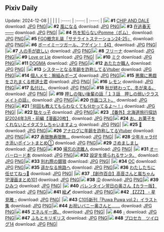 ## Pixiv Daily
Update: 2024-12-08
|      |      |      |
| :----: | :----: | :----: |
|![](https://pixiv.microyu.workers.dev/c/240x480/img-master/img/2024/12/06/00/00/52/124929117_p0_master1200.jpg) **#1** [CHIP AND DALE](https://www.pixiv.net/artworks/124929117) download: [JPG](https://pixiv.microyu.workers.dev/img-original/img/2024/12/06/00/00/52/124929117_p0.jpg) [PNG](https://pixiv.microyu.workers.dev/img-original/img/2024/12/06/00/00/52/124929117_p0.png)|![](https://pixiv.microyu.workers.dev/c/240x480/img-master/img/2024/12/06/20/17/59/124949134_p0_master1200.jpg) **#2** [風になる](https://www.pixiv.net/artworks/124949134) download: [JPG](https://pixiv.microyu.workers.dev/img-original/img/2024/12/06/20/17/59/124949134_p0.jpg) [PNG](https://pixiv.microyu.workers.dev/img-original/img/2024/12/06/20/17/59/124949134_p0.png)|![](https://pixiv.microyu.workers.dev/c/240x480/img-master/img/2024/12/06/00/00/14/124928964_p0_master1200.jpg) **#3** [在逃春天——](https://www.pixiv.net/artworks/124928964) download: [JPG](https://pixiv.microyu.workers.dev/img-original/img/2024/12/06/00/00/14/124928964_p0.jpg) [PNG](https://pixiv.microyu.workers.dev/img-original/img/2024/12/06/00/00/14/124928964_p0.png)|
|![](https://pixiv.microyu.workers.dev/c/240x480/img-master/img/2024/12/07/07/30/01/124964075_p0_master1200.jpg) **#4** [外を知らないPomme（ポム）](https://www.pixiv.net/artworks/124964075) download: [JPG](https://pixiv.microyu.workers.dev/img-original/img/2024/12/07/07/30/01/124964075_p0.jpg) [PNG](https://pixiv.microyu.workers.dev/img-original/img/2024/12/07/07/30/01/124964075_p0.png)|![](https://pixiv.microyu.workers.dev/c/240x480/img-master/img/2024/12/06/12/33/16/124939757_p0_master1200.jpg) **#5** [FGO概念礼装「サテライトステーション24-25」](https://www.pixiv.net/artworks/124939757) download: [JPG](https://pixiv.microyu.workers.dev/img-original/img/2024/12/06/12/33/16/124939757_p0.jpg) [PNG](https://pixiv.microyu.workers.dev/img-original/img/2024/12/06/12/33/16/124939757_p0.png)|![](https://pixiv.microyu.workers.dev/c/240x480/img-master/img/2024/12/07/12/46/04/124969269_p0_master1200.jpg) **#6** [ボーイミーツガール、アゲイン！【4】](https://www.pixiv.net/artworks/124969269) download: [JPG](https://pixiv.microyu.workers.dev/img-original/img/2024/12/07/12/46/04/124969269_p0.jpg) [PNG](https://pixiv.microyu.workers.dev/img-original/img/2024/12/07/12/46/04/124969269_p0.png)|
|![](https://pixiv.microyu.workers.dev/c/240x480/img-master/img/2024/12/07/18/14/15/124976586_p0_master1200.jpg) **#7** [人の手が欲しい](https://www.pixiv.net/artworks/124976586) download: [JPG](https://pixiv.microyu.workers.dev/img-original/img/2024/12/07/18/14/15/124976586_p0.jpg) [PNG](https://pixiv.microyu.workers.dev/img-original/img/2024/12/07/18/14/15/124976586_p0.png)|![](https://pixiv.microyu.workers.dev/c/240x480/img-master/img/2024/12/06/00/00/13/124928953_p0_master1200.jpg) **#8** [フリーナ](https://www.pixiv.net/artworks/124928953) download: [JPG](https://pixiv.microyu.workers.dev/img-original/img/2024/12/06/00/00/13/124928953_p0.jpg) [PNG](https://pixiv.microyu.workers.dev/img-original/img/2024/12/06/00/00/13/124928953_p0.png)|![](https://pixiv.microyu.workers.dev/c/240x480/img-master/img/2024/12/06/20/10/04/124948908_p0_master1200.jpg) **#9** [Love or Lie](https://www.pixiv.net/artworks/124948908) download: [JPG](https://pixiv.microyu.workers.dev/img-original/img/2024/12/06/20/10/04/124948908_p0.jpg) [PNG](https://pixiv.microyu.workers.dev/img-original/img/2024/12/06/20/10/04/124948908_p0.png)|
|![](https://pixiv.microyu.workers.dev/c/240x480/img-master/img/2024/12/06/00/00/14/124928956_p0_master1200.jpg) **#10** [ミク](https://www.pixiv.net/artworks/124928956) download: [JPG](https://pixiv.microyu.workers.dev/img-original/img/2024/12/06/00/00/14/124928956_p0.jpg) [PNG](https://pixiv.microyu.workers.dev/img-original/img/2024/12/06/00/00/14/124928956_p0.png)|![](https://pixiv.microyu.workers.dev/c/240x480/img-master/img/2024/12/07/19/30/03/124978776_p0_master1200.jpg) **#11** [DOGMA](https://www.pixiv.net/artworks/124978776) download: [JPG](https://pixiv.microyu.workers.dev/img-original/img/2024/12/07/19/30/03/124978776_p0.jpg) [PNG](https://pixiv.microyu.workers.dev/img-original/img/2024/12/07/19/30/03/124978776_p0.png)|![](https://pixiv.microyu.workers.dev/c/240x480/img-master/img/2024/12/06/20/30/02/124949489_p0_master1200.jpg) **#12** [あたたか職人](https://www.pixiv.net/artworks/124949489) download: [JPG](https://pixiv.microyu.workers.dev/img-original/img/2024/12/06/20/30/02/124949489_p0.jpg) [PNG](https://pixiv.microyu.workers.dev/img-original/img/2024/12/06/20/30/02/124949489_p0.png)|
|![](https://pixiv.microyu.workers.dev/c/240x480/img-master/img/2024/12/06/21/20/06/124951139_p0_master1200.jpg) **#13** [シスターとなる年齢を詐称してるVtuber](https://www.pixiv.net/artworks/124951139) download: [JPG](https://pixiv.microyu.workers.dev/img-original/img/2024/12/06/21/20/06/124951139_p0.jpg) [PNG](https://pixiv.microyu.workers.dev/img-original/img/2024/12/06/21/20/06/124951139_p0.png)|![](https://pixiv.microyu.workers.dev/c/240x480/img-master/img/2024/12/07/06/00/04/124962942_p0_master1200.jpg) **#14** [個人メモ：腕組みポーズ](https://www.pixiv.net/artworks/124962942) download: [JPG](https://pixiv.microyu.workers.dev/img-original/img/2024/12/07/06/00/04/124962942_p0.jpg) [PNG](https://pixiv.microyu.workers.dev/img-original/img/2024/12/07/06/00/04/124962942_p0.png)|![](https://pixiv.microyu.workers.dev/c/240x480/img-master/img/2024/12/06/18/07/30/124945448_p0_master1200.jpg) **#15** [悪魔に悪戯をされまくる修道士君](https://www.pixiv.net/artworks/124945448) download: [JPG](https://pixiv.microyu.workers.dev/img-original/img/2024/12/06/18/07/30/124945448_p0.jpg) [PNG](https://pixiv.microyu.workers.dev/img-original/img/2024/12/06/18/07/30/124945448_p0.png)|
|![](https://pixiv.microyu.workers.dev/c/240x480/img-master/img/2024/12/07/00/06/37/124956717_p0_master1200.jpg) **#16** [レモン](https://www.pixiv.net/artworks/124956717) download: [JPG](https://pixiv.microyu.workers.dev/img-original/img/2024/12/07/00/06/37/124956717_p0.jpg) [PNG](https://pixiv.microyu.workers.dev/img-original/img/2024/12/07/00/06/37/124956717_p0.png)|![](https://pixiv.microyu.workers.dev/c/240x480/img-master/img/2024/12/06/08/15/39/124936309_p0_master1200.jpg) **#17** [名付け。](https://www.pixiv.net/artworks/124936309) download: [JPG](https://pixiv.microyu.workers.dev/img-original/img/2024/12/06/08/15/39/124936309_p0.jpg) [PNG](https://pixiv.microyu.workers.dev/img-original/img/2024/12/06/08/15/39/124936309_p0.png)|![](https://pixiv.microyu.workers.dev/c/240x480/img-master/img/2024/12/06/18/50/45/124946512_p0_master1200.jpg) **#18** [秋が終わって、冬が来る。](https://www.pixiv.net/artworks/124946512) download: [JPG](https://pixiv.microyu.workers.dev/img-original/img/2024/12/06/18/50/45/124946512_p0.jpg) [PNG](https://pixiv.microyu.workers.dev/img-original/img/2024/12/06/18/50/45/124946512_p0.png)|
|![](https://pixiv.microyu.workers.dev/c/240x480/img-master/img/2024/12/07/00/04/04/124956865_p0_master1200.jpg) **#19** [押しの強い後輩の話「１３話　押しの弱いクラスメイトの話」](https://www.pixiv.net/artworks/124956865) download: [JPG](https://pixiv.microyu.workers.dev/img-original/img/2024/12/07/00/04/04/124956865_p0.jpg) [PNG](https://pixiv.microyu.workers.dev/img-original/img/2024/12/07/00/04/04/124956865_p0.png)|![](https://pixiv.microyu.workers.dev/c/240x480/img-master/img/2024/12/06/08/16/25/124936320_p0_master1200.jpg) **#20** [作画コスト。](https://www.pixiv.net/artworks/124936320) download: [JPG](https://pixiv.microyu.workers.dev/img-original/img/2024/12/06/08/16/25/124936320_p0.jpg) [PNG](https://pixiv.microyu.workers.dev/img-original/img/2024/12/06/08/16/25/124936320_p0.png)|![](https://pixiv.microyu.workers.dev/c/240x480/img-master/img/2024/12/06/20/41/42/124949868_p0_master1200.jpg) **#21** [｢何回も教えてもらわなくても分かってるよ～！｣](https://www.pixiv.net/artworks/124949868) download: [JPG](https://pixiv.microyu.workers.dev/img-original/img/2024/12/06/20/41/42/124949868_p0.jpg) [PNG](https://pixiv.microyu.workers.dev/img-original/img/2024/12/06/20/41/42/124949868_p0.png)|
|![](https://pixiv.microyu.workers.dev/c/240x480/img-master/img/2024/12/06/18/32/09/124946077_p0_master1200.jpg) **#22** [駄々っ子](https://www.pixiv.net/artworks/124946077) download: [JPG](https://pixiv.microyu.workers.dev/img-original/img/2024/12/06/18/32/09/124946077_p0.jpg) [PNG](https://pixiv.microyu.workers.dev/img-original/img/2024/12/06/18/32/09/124946077_p0.png)|![](https://pixiv.microyu.workers.dev/c/240x480/img-master/img/2024/12/06/00/03/19/124929340_p0_master1200.jpg) **#23** [【番外】北海道旅行探訪記2024年3月・前編【漫画20枚】](https://www.pixiv.net/artworks/124929340) download: [JPG](https://pixiv.microyu.workers.dev/img-original/img/2024/12/06/00/03/19/124929340_p0.jpg) [PNG](https://pixiv.microyu.workers.dev/img-original/img/2024/12/06/00/03/19/124929340_p0.png)|![](https://pixiv.microyu.workers.dev/c/240x480/img-master/img/2024/12/06/00/00/17/124928980_p0_master1200.jpg) **#24** [お、お菓子をくれないとイタズラしちゃいますよっ](https://www.pixiv.net/artworks/124928980) download: [JPG](https://pixiv.microyu.workers.dev/img-original/img/2024/12/06/00/00/17/124928980_p0.jpg) [PNG](https://pixiv.microyu.workers.dev/img-original/img/2024/12/06/00/00/17/124928980_p0.png)|
|![](https://pixiv.microyu.workers.dev/c/240x480/img-master/img/2024/12/07/00/49/15/124958436_p0_master1200.jpg) **#25** [🌙](https://www.pixiv.net/artworks/124958436) download: [JPG](https://pixiv.microyu.workers.dev/img-original/img/2024/12/07/00/49/15/124958436_p0.jpg) [PNG](https://pixiv.microyu.workers.dev/img-original/img/2024/12/07/00/49/15/124958436_p0.png)|![](https://pixiv.microyu.workers.dev/c/240x480/img-master/img/2024/12/07/21/28/17/124982676_p0_master1200.jpg) **#26** [アナログに年齢を詐称してるVtuber](https://www.pixiv.net/artworks/124982676) download: [JPG](https://pixiv.microyu.workers.dev/img-original/img/2024/12/07/21/28/17/124982676_p0.jpg) [PNG](https://pixiv.microyu.workers.dev/img-original/img/2024/12/07/21/28/17/124982676_p0.png)|![](https://pixiv.microyu.workers.dev/c/240x480/img-master/img/2024/12/06/07/08/17/124935499_p0_master1200.jpg) **#27** [寿限無寿限無…](https://www.pixiv.net/artworks/124935499) download: [JPG](https://pixiv.microyu.workers.dev/img-original/img/2024/12/06/07/08/17/124935499_p0.jpg) [PNG](https://pixiv.microyu.workers.dev/img-original/img/2024/12/06/07/08/17/124935499_p0.png)|
|![](https://pixiv.microyu.workers.dev/c/240x480/img-master/img/2024/12/07/02/16/30/124960451_p0_master1200.jpg) **#28** [少年キャラ付き添いポイントまとめ①](https://www.pixiv.net/artworks/124960451) download: [JPG](https://pixiv.microyu.workers.dev/img-original/img/2024/12/07/02/16/30/124960451_p0.jpg) [PNG](https://pixiv.microyu.workers.dev/img-original/img/2024/12/07/02/16/30/124960451_p0.png)|![](https://pixiv.microyu.workers.dev/c/240x480/img-master/img/2024/12/07/00/44/01/124958309_p0_master1200.jpg) **#29** [さめましまし](https://www.pixiv.net/artworks/124958309) download: [JPG](https://pixiv.microyu.workers.dev/img-original/img/2024/12/07/00/44/01/124958309_p0.jpg) [PNG](https://pixiv.microyu.workers.dev/img-original/img/2024/12/07/00/44/01/124958309_p0.png)|![](https://pixiv.microyu.workers.dev/c/240x480/img-master/img/2024/12/06/18/00/10/124945100_p0_master1200.jpg) **#30** [帰忘の流離人](https://www.pixiv.net/artworks/124945100) download: [JPG](https://pixiv.microyu.workers.dev/img-original/img/2024/12/06/18/00/10/124945100_p0.jpg) [PNG](https://pixiv.microyu.workers.dev/img-original/img/2024/12/06/18/00/10/124945100_p0.png)|
|![](https://pixiv.microyu.workers.dev/c/240x480/img-master/img/2024/12/07/00/00/45/124956563_p0_master1200.jpg) **#31** [オーバーロード本](https://www.pixiv.net/artworks/124956563) download: [JPG](https://pixiv.microyu.workers.dev/img-original/img/2024/12/07/00/00/45/124956563_p0.jpg) [PNG](https://pixiv.microyu.workers.dev/img-original/img/2024/12/07/00/00/45/124956563_p0.png)|![](https://pixiv.microyu.workers.dev/c/240x480/img-master/img/2024/12/07/17/42/47/124973479_p0_master1200.jpg) **#32** [設定を盛られるサンタ。](https://www.pixiv.net/artworks/124973479) download: [JPG](https://pixiv.microyu.workers.dev/img-original/img/2024/12/07/17/42/47/124973479_p0.jpg) [PNG](https://pixiv.microyu.workers.dev/img-original/img/2024/12/07/17/42/47/124973479_p0.png)|![](https://pixiv.microyu.workers.dev/c/240x480/img-master/img/2024/12/06/00/44/22/124930658_p0_master1200.jpg) **#33** [別れ際の銀狼](https://www.pixiv.net/artworks/124930658) download: [JPG](https://pixiv.microyu.workers.dev/img-original/img/2024/12/06/00/44/22/124930658_p0.jpg) [PNG](https://pixiv.microyu.workers.dev/img-original/img/2024/12/06/00/44/22/124930658_p0.png)|
|![](https://pixiv.microyu.workers.dev/c/240x480/img-master/img/2024/12/06/00/00/21/124929001_p0_master1200.jpg) **#34** [OC](https://www.pixiv.net/artworks/124929001) download: [JPG](https://pixiv.microyu.workers.dev/img-original/img/2024/12/06/00/00/21/124929001_p0.jpg) [PNG](https://pixiv.microyu.workers.dev/img-original/img/2024/12/06/00/00/21/124929001_p0.png)|![](https://pixiv.microyu.workers.dev/c/240x480/img-master/img/2024/12/06/00/00/25/124929021_p0_master1200.jpg) **#35** [遥かなる旅路へ](https://www.pixiv.net/artworks/124929021) download: [JPG](https://pixiv.microyu.workers.dev/img-original/img/2024/12/06/00/00/25/124929021_p0.jpg) [PNG](https://pixiv.microyu.workers.dev/img-original/img/2024/12/06/00/00/25/124929021_p0.png)|![](https://pixiv.microyu.workers.dev/c/240x480/img-master/img/2024/12/06/00/00/39/124929081_p0_master1200.jpg) **#36** [わたしたちに任せてねっ🌟](https://www.pixiv.net/artworks/124929081) download: [JPG](https://pixiv.microyu.workers.dev/img-original/img/2024/12/06/00/00/39/124929081_p0.jpg) [PNG](https://pixiv.microyu.workers.dev/img-original/img/2024/12/06/00/00/39/124929081_p0.png)|
|![](https://pixiv.microyu.workers.dev/c/240x480/img-master/img/2024/12/07/00/02/18/124956743_p0_master1200.jpg) **#37** [【創作百合】高音さんと嵐ちゃん1P漫画まとめ101](https://www.pixiv.net/artworks/124956743) download: [JPG](https://pixiv.microyu.workers.dev/img-original/img/2024/12/07/00/02/18/124956743_p0.jpg) [PNG](https://pixiv.microyu.workers.dev/img-original/img/2024/12/07/00/02/18/124956743_p0.png)|![](https://pixiv.microyu.workers.dev/c/240x480/img-master/img/2024/12/06/12/58/31/124940117_p0_master1200.jpg) **#38** [:D](https://www.pixiv.net/artworks/124940117) download: [JPG](https://pixiv.microyu.workers.dev/img-original/img/2024/12/06/12/58/31/124940117_p0.jpg) [PNG](https://pixiv.microyu.workers.dev/img-original/img/2024/12/06/12/58/31/124940117_p0.png)|![](https://pixiv.microyu.workers.dev/c/240x480/img-master/img/2024/12/07/19/05/56/124978121_p0_master1200.jpg) **#39** [ひみつ](https://www.pixiv.net/artworks/124978121) download: [JPG](https://pixiv.microyu.workers.dev/img-original/img/2024/12/07/19/05/56/124978121_p0.jpg) [PNG](https://pixiv.microyu.workers.dev/img-original/img/2024/12/07/19/05/56/124978121_p0.png)|
|![](https://pixiv.microyu.workers.dev/c/240x480/img-master/img/2024/12/06/00/00/24/124929018_p0_master1200.jpg) **#40** [バレンタイン翌日の奥さん【カラー版】](https://www.pixiv.net/artworks/124929018) download: [JPG](https://pixiv.microyu.workers.dev/img-original/img/2024/12/06/00/00/24/124929018_p0.jpg) [PNG](https://pixiv.microyu.workers.dev/img-original/img/2024/12/06/00/00/24/124929018_p0.png)|![](https://pixiv.microyu.workers.dev/c/240x480/img-master/img/2024/12/06/22/40/26/124953798_p0_master1200.jpg) **#41** [絵🖋](https://www.pixiv.net/artworks/124953798) download: [JPG](https://pixiv.microyu.workers.dev/img-original/img/2024/12/06/22/40/26/124953798_p0.jpg) [PNG](https://pixiv.microyu.workers.dev/img-original/img/2024/12/06/22/40/26/124953798_p0.png)|![](https://pixiv.microyu.workers.dev/c/240x480/img-master/img/2024/12/07/11/05/41/124967321_p0_master1200.jpg) **#42** [【ZZZ】 - 星見雅 -](https://www.pixiv.net/artworks/124967321) download: [JPG](https://pixiv.microyu.workers.dev/img-original/img/2024/12/07/11/05/41/124967321_p0.jpg) [PNG](https://pixiv.microyu.workers.dev/img-original/img/2024/12/07/11/05/41/124967321_p0.png)|
|![](https://pixiv.microyu.workers.dev/c/240x480/img-master/img/2024/12/07/00/34/34/124958034_p0_master1200.jpg) **#43** [C105新刊「Puwa Puwa vol.2」イラスト集](https://www.pixiv.net/artworks/124958034) download: [JPG](https://pixiv.microyu.workers.dev/img-original/img/2024/12/07/00/34/34/124958034_p0.jpg) [PNG](https://pixiv.microyu.workers.dev/img-original/img/2024/12/07/00/34/34/124958034_p0.png)|![](https://pixiv.microyu.workers.dev/c/240x480/img-master/img/2024/12/07/00/01/36/124956688_p0_master1200.jpg) **#44** [お祝いバニー奥さんと.......](https://www.pixiv.net/artworks/124956688) download: [JPG](https://pixiv.microyu.workers.dev/img-original/img/2024/12/07/00/01/36/124956688_p0.jpg) [PNG](https://pixiv.microyu.workers.dev/img-original/img/2024/12/07/00/01/36/124956688_p0.png)|![](https://pixiv.microyu.workers.dev/c/240x480/img-master/img/2024/12/07/05/36/22/124962716_p0_master1200.jpg) **#45** [エネルギー源。](https://www.pixiv.net/artworks/124962716) download: [JPG](https://pixiv.microyu.workers.dev/img-original/img/2024/12/07/05/36/22/124962716_p0.jpg) [PNG](https://pixiv.microyu.workers.dev/img-original/img/2024/12/07/05/36/22/124962716_p0.png)|
|![](https://pixiv.microyu.workers.dev/c/240x480/img-master/img/2024/12/07/00/00/21/124956463_p0_master1200.jpg) **#46** [-](https://www.pixiv.net/artworks/124956463) download: [JPG](https://pixiv.microyu.workers.dev/img-original/img/2024/12/07/00/00/21/124956463_p0.jpg) [PNG](https://pixiv.microyu.workers.dev/img-original/img/2024/12/07/00/00/21/124956463_p0.png)|![](https://pixiv.microyu.workers.dev/c/240x480/img-master/img/2024/12/06/00/07/17/124929552_p0_master1200.jpg) **#47** [ふもとキリギリス](https://www.pixiv.net/artworks/124929552) download: [JPG](https://pixiv.microyu.workers.dev/img-original/img/2024/12/06/00/07/17/124929552_p0.jpg) [PNG](https://pixiv.microyu.workers.dev/img-original/img/2024/12/06/00/07/17/124929552_p0.png)|![](https://pixiv.microyu.workers.dev/c/240x480/img-master/img/2024/12/07/21/53/43/124983457_p0_master1200.jpg) **#48** [プロセカ　ツイログ14](https://www.pixiv.net/artworks/124983457) download: [JPG](https://pixiv.microyu.workers.dev/img-original/img/2024/12/07/21/53/43/124983457_p0.jpg) [PNG](https://pixiv.microyu.workers.dev/img-original/img/2024/12/07/21/53/43/124983457_p0.png)|
